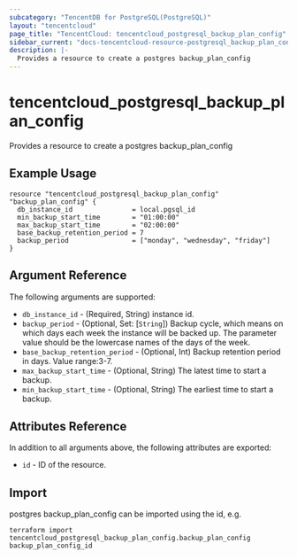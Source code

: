 ```yaml
---
subcategory: "TencentDB for PostgreSQL(PostgreSQL)"
layout: "tencentcloud"
page_title: "TencentCloud: tencentcloud_postgresql_backup_plan_config"
sidebar_current: "docs-tencentcloud-resource-postgresql_backup_plan_config"
description: |-
  Provides a resource to create a postgres backup_plan_config
---
```


# tencentcloud_postgresql_backup_plan_config

Provides a resource to create a postgres backup_plan_config

## Example Usage

```hcl
resource "tencentcloud_postgresql_backup_plan_config" "backup_plan_config" {
  db_instance_id               = local.pgsql_id
  min_backup_start_time        = "01:00:00"
  max_backup_start_time        = "02:00:00"
  base_backup_retention_period = 7
  backup_period                = ["monday", "wednesday", "friday"]
}
```

## Argument Reference

The following arguments are supported:

* `db_instance_id` - (Required, String) instance id.
* `backup_period` - (Optional, Set: [`String`]) Backup cycle, which means on which days each week the instance will be backed up. The parameter value should be the lowercase names of the days of the week.
* `base_backup_retention_period` - (Optional, Int) Backup retention period in days. Value range:3-7.
* `max_backup_start_time` - (Optional, String) The latest time to start a backup.
* `min_backup_start_time` - (Optional, String) The earliest time to start a backup.

## Attributes Reference

In addition to all arguments above, the following attributes are exported:

* `id` - ID of the resource.



## Import

postgres backup_plan_config can be imported using the id, e.g.

```
terraform import tencentcloud_postgresql_backup_plan_config.backup_plan_config backup_plan_config_id
```

